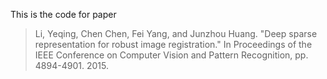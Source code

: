 This is the code for paper

> Li, Yeqing, Chen Chen, Fei Yang, and Junzhou Huang. "Deep sparse representation for robust image registration." In Proceedings of the IEEE Conference on Computer Vision and Pattern Recognition, pp. 4894-4901. 2015.

